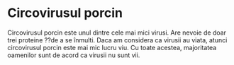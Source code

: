 # Circovirusul porcin

Circovirusul porcin este unul dintre cele mai mici virusi. Are nevoie de doar
trei proteine ??de a se înmulti. Daca am considera ca virusii au viata, atunci
circovirusul porcin este mai mic lucru viu. Cu toate acestea, majoritatea
oamenilor sunt de acord ca virusii nu sunt vii.
